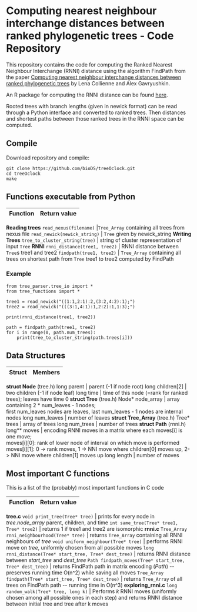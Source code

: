 # Computing nearest neighbour interchange distances between ranked phylogenetic trees - Code Repository

This repository contains the code for computing the Ranked Nearest Neighbour Interchange (RNNI) distance using the algorithm FindPath from the paper [Computing nearest neighbour interchange distances between ranked phylogenetic trees](https://doi.org/10.1007/s00285-021-01567-5) by Lena Collienne and Alex Gavryushkin.

An R package for computing the RNNI distance can be found [here](https://github.com/bioDS/rrnni).

Rooted trees with branch lengths (given in newick format) can be read through a Python interface and converted to ranked trees.
Then distances and shortest paths between those ranked trees in the RNNI space can be computed.


## Compile

Download repository and compile:

    git clone https://github.com/bioDS/treeOclock.git
    cd treeOclock
    make


## Functions executable from Python

Function | Return value
--- | ---
**Reading trees**
`read_nexus(filename)` |`Tree_Array` containing all trees from nexus file
`read_newick(newick_string)` | `Tree` given by newick_string
**Writing Trees**
`tree_to_cluster_string(tree)` | string of cluster representation of input `Tree`
**RNNI**
`rnni_distance(tree1, tree2)` | RNNI distance between `Tree`s tree1 and tree2
`findpath(tree1, tree2)` | `Tree_Array` containing all trees on shortest path from `Tree` tree1 to tree2 computed by FindPath

### Example

```
from tree_parser.tree_io import *
from tree_functions import *

tree1 = read_newick("((1:1,2:1):2,(3:2,4:2):1);")
tree2 = read_newick("(((3:1,4:1):1,2:2):1,1:3);")

print(rnni_distance(tree1, tree2))

path = findpath_path(tree1, tree2)
for i in range(0, path.num_trees):
    print(tree_to_cluster_string(path.trees[i]))
```

## Data Structures

Struct | Members
--- | ---
**struct Node** (tree.h)
long parent | parent (-1 if node root)
long children[2] | two children (-1 if node leaf)
long time | time of this node (=rank for ranked trees); leaves have time 0
**struct Tree** (tree.h)
Node* node_array | array containing 2 * num_leaves - 1 nodes;<br> first num_leaves nodes are leaves, last num_leaves - 1 nodes are internal nodes
long num_leaves | number of leaves
**struct Tree_Array** (tree.h)
Tree* trees | array of trees
long num_trees | number of trees
**struct Path** (rnni.h)
long** moves | encoding RNNI moves in a matrix where each moves[i] is one move; <br> moves[i][0]: rank of lower node of interval on which move is performed <br> moves[i][1]: 0 -> rank moves, 1 -> NNI move where children[0] moves up, 2-> NNI move where children[1] moves up
long length | number of moves

## Most important C functions

This is a list of the (probably) most important functions in C code

Function | Return value
--- | ---
**tree.c**
`void print_tree(Tree* tree)` | prints for every node in *tree.node_array* parent, children, and time
`int same_tree(Tree* tree1, Tree* tree2)` | returns 1 if tree1 and tree2 are isomorphic
**rnni.c**
`Tree_Array rnni_neighbourhood(Tree* tree)` | returns `Tree_Array` containing all RNNI neighbours of *tree*
`void uniform_neighbour(Tree* tree)` | performs RNNI move on *tree*, uniformly chosen from all possible moves
`long rnni_distance(Tree* start_tree, Tree* dest_tree)` | returns RNNI distance between *start_tree* and *dest_tree*
`Path findpath_moves(Tree* start_tree, Tree* dest_tree)` | returns FindPath path in matrix encoding (*Path*) -- preserves running time O(n^2) while saving all moves
`Tree_Array findpath(Tree* start_tree, Tree* dest_tree)` | returns `Tree_Array` of all trees on FindPath path -- running time in O(n^3)
**exploring_rnni.c**
`long random_walk(Tree* tree, long k)` | Performs *k* RNNI moves (uniformly chosen among all possible ones in each step) and returns RNNI distance between initial tree and tree after k moves